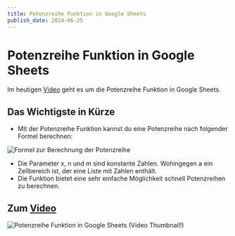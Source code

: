 ```yaml
---
title: Potenzreihe Funktion in Google Sheets
publish_date: 2024-06-25
---
```


# Potenzreihe Funktion in Google Sheets

Im heutigen [Video](https://youtu.be/_VkljhKVk08) geht es um die Potenzreihe Funktion in Google Sheets. 

## Das Wichtigste in Kürze

- Mit der Potenzreihe Funktion kannst du eine Potenzreihe nach folgender Formel berechnen:

![Formel zur Berechnung der Potenzreihe](../../images/formeln/585_formel.jpg "Formel zur Berechnung der Potenzreihe")

- Die Parameter x, n und m sind konstante Zahlen. Wohingegen a ein Zellbereich ist, der eine Liste mit Zahlen enthält.
- Die Funktion bietet eine sehr einfache Möglichkeit schnell Potenzreihen zu berechnen.

## Zum [Video](https://youtu.be/_VkljhKVk08)

![Potenzreihe Funktion in Google Sheets (Video Thumbnail!)](../../thumbnails/Fertig585.jpg "Potenzreihe Funktion in Google Sheets (Video Thumbnail!)")